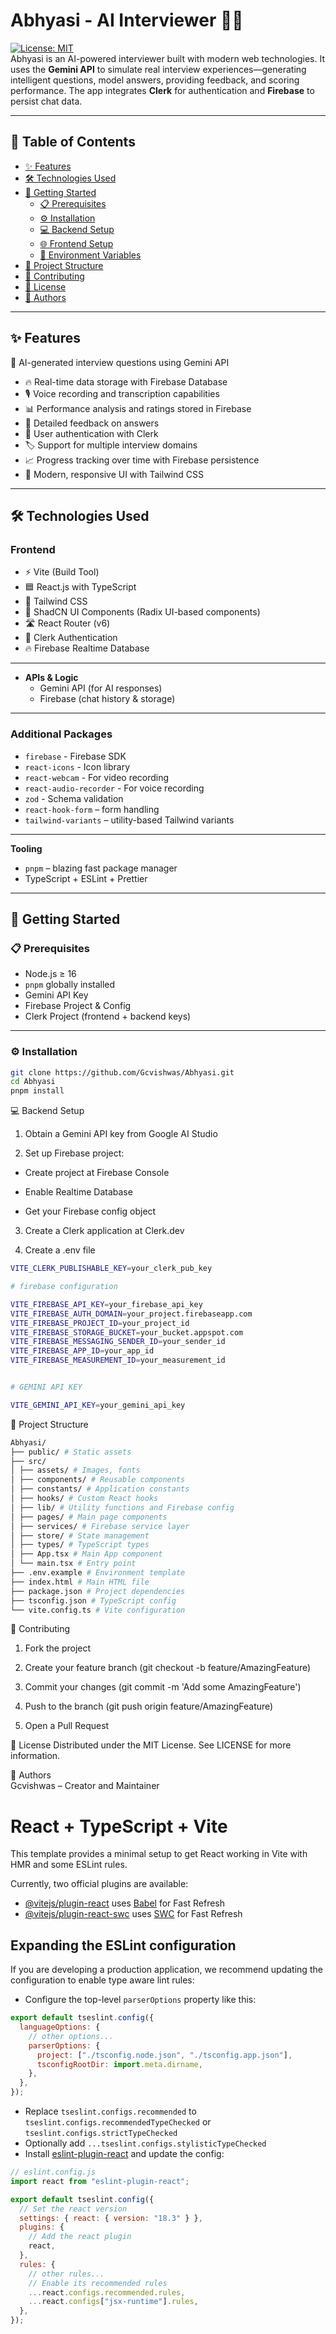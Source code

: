 # Abhyasi - AI Interviewer 🤖🎤

[![License: MIT](https://img.shields.io/badge/License-MIT-yellow.svg)](https://opensource.org/licenses/MIT)<br>
Abhyasi is an AI-powered interviewer built with modern web technologies. It uses the **Gemini API** to simulate real interview experiences—generating intelligent questions, model answers, providing feedback, and scoring performance. The app integrates **Clerk** for authentication and **Firebase** to persist chat data.

---

## 📑 Table of Contents

- [✨ Features](#-features)
- [🛠️ Technologies Used](#️-technologies-used)
- [🚀 Getting Started](#-getting-started)
  - [📋 Prerequisites](#-prerequisites)
  - [⚙️ Installation](#-installation)
  - [💻 Backend Setup](#-backend-setup)
  - [🌐 Frontend Setup](#-frontend-setup)
  - [🔐 Environment Variables](#-environment-variables)
- [📂 Project Structure](#-project-structure)
- [🤝 Contributing](#-contributing)
- [📜 License](#-license)
- [👤 Authors](#-authors)

---

## ✨ Features

🎯 AI-generated interview questions using Gemini API

- 🔥 Real-time data storage with Firebase Database
- 🎙️ Voice recording and transcription capabilities
- 📊 Performance analysis and ratings stored in Firebase
- 📝 Detailed feedback on answers
- 🔐 User authentication with Clerk
- 🏷️ Support for multiple interview domains
- 📈 Progress tracking over time with Firebase persistence
- 🎨 Modern, responsive UI with Tailwind CSS

---

## 🛠️ Technologies Used

### Frontend

- ⚡ Vite (Build Tool)
- 🟦 React.js with TypeScript
- 🎨 Tailwind CSS
- 🧩 ShadCN UI Components (Radix UI-based components)
- 🛣️ React Router (v6)
- 🔑 Clerk Authentication
- 🔥 Firebase Realtime Database

---

- **APIs & Logic**
  - Gemini API (for AI responses)
  - Firebase (chat history & storage)

---

### Additional Packages

- `firebase` - Firebase SDK
- `react-icons` - Icon library
- `react-webcam` - For video recording
- `react-audio-recorder` - For voice recording
- `zod` - Schema validation
- `react-hook-form` – form handling
- `tailwind-variants` – utility-based Tailwind variants

---

**Tooling**

- `pnpm` – blazing fast package manager
- TypeScript + ESLint + Prettier

---

## 🚀 Getting Started

### 📋 Prerequisites

- Node.js ≥ 16
- `pnpm` globally installed
- Gemini API Key
- Firebase Project & Config
- Clerk Project (frontend + backend keys)

---

### ⚙️ Installation

```bash
git clone https://github.com/Gcvishwas/Abhyasi.git
cd Abhyasi
pnpm install
```

💻 Backend Setup

1. Obtain a Gemini API key from Google AI Studio

2. Set up Firebase project:

- Create project at Firebase Console

- Enable Realtime Database

- Get your Firebase config object

3. Create a Clerk application at Clerk.dev

4. Create a .env file

```bash
VITE_CLERK_PUBLISHABLE_KEY=your_clerk_pub_key

# firebase configuration

VITE_FIREBASE_API_KEY=your_firebase_api_key
VITE_FIREBASE_AUTH_DOMAIN=your_project.firebaseapp.com
VITE_FIREBASE_PROJECT_ID=your_project_id
VITE_FIREBASE_STORAGE_BUCKET=your_bucket.appspot.com
VITE_FIREBASE_MESSAGING_SENDER_ID=your_sender_id
VITE_FIREBASE_APP_ID=your_app_id
VITE_FIREBASE_MEASUREMENT_ID=your_measurement_id


# GEMINI API KEY

VITE_GEMINI_API_KEY=your_gemini_api_key
```

📂 Project Structure

```bash
Abhyasi/
├── public/ # Static assets
├── src/
│ ├── assets/ # Images, fonts
│ ├── components/ # Reusable components
│ ├── constants/ # Application constants
│ ├── hooks/ # Custom React hooks
│ ├── lib/ # Utility functions and Firebase config
│ ├── pages/ # Main page components
│ ├── services/ # Firebase service layer
│ ├── store/ # State management
│ ├── types/ # TypeScript types
│ ├── App.tsx # Main App component
│ └── main.tsx # Entry point
├── .env.example # Environment template
├── index.html # Main HTML file
├── package.json # Project dependencies
├── tsconfig.json # TypeScript config
└── vite.config.ts # Vite configuration
```

🤝 Contributing

1. Fork the project

2. Create your feature branch (git checkout -b feature/AmazingFeature)

3. Commit your changes (git commit -m 'Add some AmazingFeature')

4. Push to the branch (git push origin feature/AmazingFeature)

5. Open a Pull Request

📜 License
Distributed under the MIT License. See LICENSE for more information.

👤 Authors <br>
Gcvishwas – Creator and Maintainer

# React + TypeScript + Vite

This template provides a minimal setup to get React working in Vite with HMR and some ESLint rules.

Currently, two official plugins are available:

- [@vitejs/plugin-react](https://github.com/vitejs/vite-plugin-react/blob/main/packages/plugin-react/README.md) uses [Babel](https://babeljs.io/) for Fast Refresh
- [@vitejs/plugin-react-swc](https://github.com/vitejs/vite-plugin-react-swc) uses [SWC](https://swc.rs/) for Fast Refresh

## Expanding the ESLint configuration

If you are developing a production application, we recommend updating the configuration to enable type aware lint rules:

- Configure the top-level `parserOptions` property like this:

```js
export default tseslint.config({
  languageOptions: {
    // other options...
    parserOptions: {
      project: ["./tsconfig.node.json", "./tsconfig.app.json"],
      tsconfigRootDir: import.meta.dirname,
    },
  },
});
```

- Replace `tseslint.configs.recommended` to `tseslint.configs.recommendedTypeChecked` or `tseslint.configs.strictTypeChecked`
- Optionally add `...tseslint.configs.stylisticTypeChecked`
- Install [eslint-plugin-react](https://github.com/jsx-eslint/eslint-plugin-react) and update the config:

```js
// eslint.config.js
import react from "eslint-plugin-react";

export default tseslint.config({
  // Set the react version
  settings: { react: { version: "18.3" } },
  plugins: {
    // Add the react plugin
    react,
  },
  rules: {
    // other rules...
    // Enable its recommended rules
    ...react.configs.recommended.rules,
    ...react.configs["jsx-runtime"].rules,
  },
});
```
